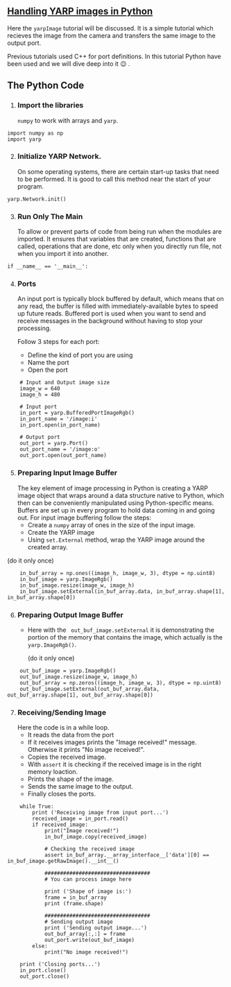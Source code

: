 ## [Handling YARP images in Python](https://robotology.github.io/robotology-documentation/doc/html/icub_python_imaging.html)
Here the ``yarpImage`` tutorial will be discussed. It is a simple tutorial which recieves the image from the camera and transfers the same image to the output port. 

Previous tutorials used C++ for port definitions. In this tutorial Python have been used and we will dive deep into it :wink: .

## The Python Code
1. ### Import the libraries
    ``numpy`` to work with arrays and ``yarp``.
```
import numpy as np
import yarp
```
2. ### Initialize YARP Network. 
   On some operating systems, there are certain start-up tasks that need to be performed. It is good to call this method near the start of your program.
```
yarp.Network.init()
```
3. ### Run Only The Main
   To allow or prevent parts of code from being run when the modules are imported. 
   It ensures that variables that are created, functions that are called, operations that are done, etc only when you directly run file, not when you import it into another.
```
if __name__ == '__main__':
```
4. ### Ports
   An input port is typically block buffered by default, which means that on any read, the buffer is filled with immediately-available bytes to speed up future reads. Buffered port is used when you want to send and receive messages in the background without having to stop your processing.

   Follow 3 steps for each port:
    - Define the kind of port you are using
    - Name the port
    - Open the port
```
    # Input and Output image size
    image_w = 640
    image_h = 480

    # Input port
    in_port = yarp.BufferedPortImageRgb()
    in_port_name = '/image:i'
    in_port.open(in_port_name)

    # Output port
    out_port = yarp.Port()
    out_port_name = '/image:o'
    out_port.open(out_port_name)
```
5. ###  Preparing Input Image Buffer
   The key element of image processing in Python is creating a YARP image object that wraps around a data structure native to Python, which then can be conveniently manipulated using Python-specific means. Buffers are set up in every program to hold data coming in and going out. For input image buffering follow the steps:
    - Create a ``numpy`` array of ones in the size of the input image.
    - Create the YARP image
    - Using ``set.External`` method, wrap the YARP image around the created array.
  
  (do it only once)
```
    in_buf_array = np.ones((image_h, image_w, 3), dtype = np.uint8)
    in_buf_image = yarp.ImageRgb()
    in_buf_image.resize(image_w, image_h)
    in_buf_image.setExternal(in_buf_array.data, in_buf_array.shape[1], in_buf_array.shape[0])
```
6. ### Preparing Output Image Buffer
   - Here with the `` out_buf_image.setExternal`` it is demonstrating the portion of the memory that contains the image, which actually is the `` yarp.ImageRgb()``.
   
     (do it only once)
```
    out_buf_image = yarp.ImageRgb()
    out_buf_image.resize(image_w, image_h)
    out_buf_array = np.zeros((image_h, image_w, 3), dtype = np.uint8)
    out_buf_image.setExternal(out_buf_array.data, out_buf_array.shape[1], out_buf_array.shape[0])
```
7. ### Receiving/Sending Image
   Here the code is in a while loop. 
   - It reads the data from the port
   - If it receives images prints the "Image received!" message. Otherwise it prints "No image received!".
   - Copies the received image.
   - With ``assert`` it is checking if the received image is in the right memory loaction.
   - Prints the shape of the image.
   - Sends the same image to the output.
   - Finally closes the ports.
```
    while True: 
        print ('Receiving image from input port...')
        received_image = in_port.read()
        if received_image:
            print("Image received!")
            in_buf_image.copy(received_image)
            
            # Checking the received image
            assert in_buf_array.__array_interface__['data'][0] == in_buf_image.getRawImage().__int__()
            
            ##################################
            # You can process image here
            
            print ('Shape of image is:')
            frame = in_buf_array
            print (frame.shape)
            
            ##################################
            # Sending output image
            print ('Sending output image...')
            out_buf_array[:,:] = frame
            out_port.write(out_buf_image)
        else:
            print("No image received!")

    print ('Closing ports...')
    in_port.close()
    out_port.close()
```

